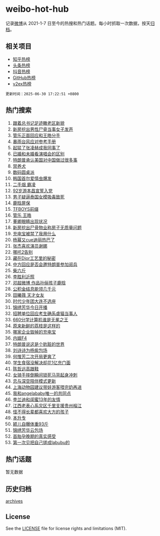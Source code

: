 # weibo-hot-hub

记录[微博](https://www.weibo.com)从 2021-1-7 日至今的热搜和热门话题。每小时抓取一次数据，按天[归档](archives)。

## 相关项目

- [知乎热榜](https://github.com/lonnyzhang423/zhihu-hot-hub)
- [头条热榜](https://github.com/lonnyzhang423/toutiao-hot-hub)
- [抖音热榜](https://github.com/lonnyzhang423/douyin-hot-hub)
- [GitHub热榜](https://github.com/lonnyzhang423/github-hot-hub)
- [v2ex热榜](https://github.com/lonnyzhang423/v2ex-hot-hub)


`更新时间：2025-06-30 17:22:51 +0800`

## 热门搜索

1. [跟着总书记足迹瞰老区新貌](https://m.weibo.cn/search?containerid=100103type%3D1%26t%3D10%26q%3D%23%E8%B7%9F%E7%9D%80%E6%80%BB%E4%B9%A6%E8%AE%B0%E8%B6%B3%E8%BF%B9%E7%9E%B0%E8%80%81%E5%8C%BA%E6%96%B0%E8%B2%8C%23&stream_entry_id=51&isnewpage=1&extparam=seat%3D1%26dgr%3D0%26q%3D%2523%25E8%25B7%259F%25E7%259D%2580%25E6%2580%25BB%25E4%25B9%25A6%25E8%25AE%25B0%25E8%25B6%25B3%25E8%25BF%25B9%25E7%259E%25B0%25E8%2580%2581%25E5%258C%25BA%25E6%2596%25B0%25E8%25B2%258C%2523%26pos%3D0%26filter_type%3Drealtimehot%26stream_entry_id%3D51%26c_type%3D51%26cate%3D10103%26display_time%3D1751275369%26pre_seqid%3D175127536994893585556153)
1. [新房挖出男性尸骨当事女子发声](https://m.weibo.cn/search?containerid=100103type%3D1%26t%3D10%26q%3D%23%E6%96%B0%E6%88%BF%E6%8C%96%E5%87%BA%E7%94%B7%E6%80%A7%E5%B0%B8%E9%AA%A8%E5%BD%93%E4%BA%8B%E5%A5%B3%E5%AD%90%E5%8F%91%E5%A3%B0%23&stream_entry_id=31&isnewpage=1&extparam=seat%3D1%26dgr%3D0%26pos%3D0%26filter_type%3Drealtimehot%26c_type%3D31%26flag%3D2%26q%3D%2523%25E6%2596%25B0%25E6%2588%25BF%25E6%258C%2596%25E5%2587%25BA%25E7%2594%25B7%25E6%2580%25A7%25E5%25B0%25B8%25E9%25AA%25A8%25E5%25BD%2593%25E4%25BA%258B%25E5%25A5%25B3%25E5%25AD%2590%25E5%258F%2591%25E5%25A3%25B0%2523%26lcate%3D5001%26realpos%3D1%26stream_entry_id%3D31%26band_rank%3D1%26cate%3D5001%26display_time%3D1751275369%26pre_seqid%3D175127536994893585556153)
1. [管乐正面回应和王皓分手](https://m.weibo.cn/search?containerid=100103type%3D1%26t%3D10%26q%3D%23%E7%AE%A1%E4%B9%90%E6%AD%A3%E9%9D%A2%E5%9B%9E%E5%BA%94%E5%92%8C%E7%8E%8B%E7%9A%93%E5%88%86%E6%89%8B%23&stream_entry_id=31&isnewpage=1&extparam=seat%3D1%26dgr%3D0%26pos%3D1%26filter_type%3Drealtimehot%26c_type%3D31%26flag%3D2%26q%3D%2523%25E7%25AE%25A1%25E4%25B9%2590%25E6%25AD%25A3%25E9%259D%25A2%25E5%259B%259E%25E5%25BA%2594%25E5%2592%258C%25E7%258E%258B%25E7%259A%2593%25E5%2588%2586%25E6%2589%258B%2523%26lcate%3D5001%26realpos%3D2%26stream_entry_id%3D31%26band_rank%3D2%26cate%3D5001%26display_time%3D1751275369%26pre_seqid%3D175127536994893585556153)
1. [暴雨台风应对参考手册](https://m.weibo.cn/search?containerid=100103type%3D1%26t%3D10%26q%3D%23%E6%9A%B4%E9%9B%A8%E5%8F%B0%E9%A3%8E%E5%BA%94%E5%AF%B9%E5%8F%82%E8%80%83%E6%89%8B%E5%86%8C%23&stream_entry_id=31&isnewpage=1&extparam=seat%3D1%26dgr%3D0%26pos%3D2%26filter_type%3Drealtimehot%26c_type%3D31%26flag%3D0%26q%3D%2523%25E6%259A%25B4%25E9%259B%25A8%25E5%258F%25B0%25E9%25A3%258E%25E5%25BA%2594%25E5%25AF%25B9%25E5%258F%2582%25E8%2580%2583%25E6%2589%258B%25E5%2586%258C%2523%26lcate%3D5001%26realpos%3D3%26stream_entry_id%3D31%26band_rank%3D3%26cate%3D5001%26display_time%3D1751275369%26pre_seqid%3D175127536994893585556153)
1. [起猛了张凌赫成我同事了](https://m.weibo.cn/search?containerid=100103type%3D1%26t%3D10%26q%3D%23%E8%B5%B7%E7%8C%9B%E4%BA%86%E5%BC%A0%E5%87%8C%E8%B5%AB%E6%88%90%E6%88%91%E5%90%8C%E4%BA%8B%E4%BA%86%23&stream_entry_id=31&isnewpage=1&extparam=seat%3D1%26is_ad_pos%3D1%26pos%3D3%26filter_type%3Drealtimehot%26c_type%3D31%26topic_ad%3D1%26q%3D%2523%25E8%25B5%25B7%25E7%258C%259B%25E4%25BA%2586%25E5%25BC%25A0%25E5%2587%258C%25E8%25B5%25AB%25E6%2588%2590%25E6%2588%2591%25E5%2590%258C%25E4%25BA%258B%25E4%25BA%2586%2523%26lcate%3D5001%26cate%3D5001%26adid%3D292418%26stream_entry_id%3D31%26band_rank%3D4%26dgr%3D0%26display_time%3D1751275369%26pre_seqid%3D175127536994893585556153)
1. [已婚和未婚看演唱会的区别](https://m.weibo.cn/search?containerid=100103type%3D1%26t%3D10%26q%3D%E5%B7%B2%E5%A9%9A%E5%92%8C%E6%9C%AA%E5%A9%9A%E7%9C%8B%E6%BC%94%E5%94%B1%E4%BC%9A%E7%9A%84%E5%8C%BA%E5%88%AB&stream_entry_id=31&isnewpage=1&extparam=seat%3D1%26dgr%3D0%26pos%3D4%26filter_type%3Drealtimehot%26c_type%3D31%26flag%3D1%26q%3D%25E5%25B7%25B2%25E5%25A9%259A%25E5%2592%258C%25E6%259C%25AA%25E5%25A9%259A%25E7%259C%258B%25E6%25BC%2594%25E5%2594%25B1%25E4%25BC%259A%25E7%259A%2584%25E5%258C%25BA%25E5%2588%25AB%26lcate%3D5001%26realpos%3D4%26stream_entry_id%3D31%26band_rank%3D4%26cate%3D5001%26display_time%3D1751275369%26pre_seqid%3D175127536994893585556153)
1. [特朗普承认美国对中国做过很多事](https://m.weibo.cn/search?containerid=100103type%3D1%26t%3D10%26q%3D%23%E7%89%B9%E6%9C%97%E6%99%AE%E6%89%BF%E8%AE%A4%E7%BE%8E%E5%9B%BD%E5%AF%B9%E4%B8%AD%E5%9B%BD%E5%81%9A%E8%BF%87%E5%BE%88%E5%A4%9A%E4%BA%8B%23&stream_entry_id=31&isnewpage=1&extparam=seat%3D1%26dgr%3D0%26pos%3D5%26filter_type%3Drealtimehot%26c_type%3D31%26flag%3D1%26q%3D%2523%25E7%2589%25B9%25E6%259C%2597%25E6%2599%25AE%25E6%2589%25BF%25E8%25AE%25A4%25E7%25BE%258E%25E5%259B%25BD%25E5%25AF%25B9%25E4%25B8%25AD%25E5%259B%25BD%25E5%2581%259A%25E8%25BF%2587%25E5%25BE%2588%25E5%25A4%259A%25E4%25BA%258B%2523%26lcate%3D5001%26realpos%3D5%26stream_entry_id%3D31%26band_rank%3D5%26cate%3D5001%26display_time%3D1751275369%26pre_seqid%3D175127536994893585556153)
1. [禁养犬](https://m.weibo.cn/search?containerid=100103type%3D1%26t%3D10%26q%3D%E7%A6%81%E5%85%BB%E7%8A%AC&stream_entry_id=31&isnewpage=1&extparam=seat%3D1%26dgr%3D0%26pos%3D6%26filter_type%3Drealtimehot%26c_type%3D31%26flag%3D0%26q%3D%25E7%25A6%2581%25E5%2585%25BB%25E7%258A%25AC%26lcate%3D5001%26realpos%3D6%26stream_entry_id%3D31%26band_rank%3D6%26cate%3D5001%26display_time%3D1751275369%26pre_seqid%3D175127536994893585556153)
1. [数码圆桌派](https://m.weibo.cn/search?containerid=100103type%3D1%26t%3D10%26q%3D%23%E6%95%B0%E7%A0%81%E5%9C%86%E6%A1%8C%E6%B4%BE%23&stream_entry_id=31&isnewpage=1&extparam=seat%3D1%26is_ad_pos%3D1%26pos%3D7%26filter_type%3Drealtimehot%26c_type%3D31%26q%3D%2523%25E6%2595%25B0%25E7%25A0%2581%25E5%259C%2586%25E6%25A1%258C%25E6%25B4%25BE%2523%26lcate%3D5001%26cate%3D5001%26band_rank%3D7%26stream_entry_id%3D31%26adid%3D292428%26dgr%3D0%26display_time%3D1751275369%26pre_seqid%3D175127536994893585556153)
1. [韩国首尔爱情虫爆发](https://m.weibo.cn/search?containerid=100103type%3D1%26t%3D10%26q%3D%23%E9%9F%A9%E5%9B%BD%E9%A6%96%E5%B0%94%E7%88%B1%E6%83%85%E8%99%AB%E7%88%86%E5%8F%91%23&stream_entry_id=31&isnewpage=1&extparam=seat%3D1%26dgr%3D0%26pos%3D8%26filter_type%3Drealtimehot%26c_type%3D31%26flag%3D2%26q%3D%2523%25E9%259F%25A9%25E5%259B%25BD%25E9%25A6%2596%25E5%25B0%2594%25E7%2588%25B1%25E6%2583%2585%25E8%2599%25AB%25E7%2588%2586%25E5%258F%2591%2523%26lcate%3D5001%26realpos%3D7%26stream_entry_id%3D31%26band_rank%3D7%26cate%3D5001%26display_time%3D1751275369%26pre_seqid%3D175127536994893585556153)
1. [二手烟 霸凌](https://m.weibo.cn/search?containerid=100103type%3D1%26t%3D10%26q%3D%E4%BA%8C%E6%89%8B%E7%83%9F+%E9%9C%B8%E5%87%8C&stream_entry_id=31&isnewpage=1&extparam=seat%3D1%26dgr%3D0%26pos%3D9%26filter_type%3Drealtimehot%26c_type%3D31%26flag%3D0%26q%3D%25E4%25BA%258C%25E6%2589%258B%25E7%2583%259F%2520%25E9%259C%25B8%25E5%2587%258C%26lcate%3D5001%26realpos%3D8%26stream_entry_id%3D31%26band_rank%3D8%26cate%3D5001%26display_time%3D1751275369%26pre_seqid%3D175127536994893585556153)
1. [92岁游本昌宣誓入党](https://m.weibo.cn/search?containerid=100103type%3D1%26t%3D10%26q%3D%2392%E5%B2%81%E6%B8%B8%E6%9C%AC%E6%98%8C%E5%AE%A3%E8%AA%93%E5%85%A5%E5%85%9A%23&stream_entry_id=31&isnewpage=1&extparam=seat%3D1%26dgr%3D0%26pos%3D10%26filter_type%3Drealtimehot%26c_type%3D31%26flag%3D0%26q%3D%252392%25E5%25B2%2581%25E6%25B8%25B8%25E6%259C%25AC%25E6%2598%258C%25E5%25AE%25A3%25E8%25AA%2593%25E5%2585%25A5%25E5%2585%259A%2523%26lcate%3D5001%26realpos%3D9%26stream_entry_id%3D31%26band_rank%3D9%26cate%3D5001%26display_time%3D1751275369%26pre_seqid%3D175127536994893585556153)
1. [男子疑逼泰国女模吸毒致死](https://m.weibo.cn/search?containerid=100103type%3D1%26t%3D10%26q%3D%23%E7%94%B7%E5%AD%90%E7%96%91%E9%80%BC%E6%B3%B0%E5%9B%BD%E5%A5%B3%E6%A8%A1%E5%90%B8%E6%AF%92%E8%87%B4%E6%AD%BB%23&stream_entry_id=31&isnewpage=1&extparam=seat%3D1%26dgr%3D0%26pos%3D11%26filter_type%3Drealtimehot%26c_type%3D31%26flag%3D1%26q%3D%2523%25E7%2594%25B7%25E5%25AD%2590%25E7%2596%2591%25E9%2580%25BC%25E6%25B3%25B0%25E5%259B%25BD%25E5%25A5%25B3%25E6%25A8%25A1%25E5%2590%25B8%25E6%25AF%2592%25E8%2587%25B4%25E6%25AD%25BB%2523%26lcate%3D5001%26realpos%3D10%26stream_entry_id%3D31%26band_rank%3D10%26cate%3D5001%26display_time%3D1751275369%26pre_seqid%3D175127536994893585556153)
1. [鹿晗屏保](https://m.weibo.cn/search?containerid=100103type%3D1%26t%3D10%26q%3D%E9%B9%BF%E6%99%97%E5%B1%8F%E4%BF%9D&stream_entry_id=31&isnewpage=1&extparam=seat%3D1%26dgr%3D0%26pos%3D12%26filter_type%3Drealtimehot%26c_type%3D31%26flag%3D1%26q%3D%25E9%25B9%25BF%25E6%2599%2597%25E5%25B1%258F%25E4%25BF%259D%26lcate%3D5001%26realpos%3D11%26stream_entry_id%3D31%26band_rank%3D11%26cate%3D5001%26display_time%3D1751275369%26pre_seqid%3D175127536994893585556153)
1. [TFBOYS前缀](https://m.weibo.cn/search?containerid=100103type%3D1%26t%3D10%26q%3DTFBOYS%E5%89%8D%E7%BC%80&stream_entry_id=31&isnewpage=1&extparam=seat%3D1%26dgr%3D0%26pos%3D13%26filter_type%3Drealtimehot%26c_type%3D31%26flag%3D1%26q%3DTFBOYS%25E5%2589%258D%25E7%25BC%2580%26lcate%3D5001%26realpos%3D12%26stream_entry_id%3D31%26band_rank%3D12%26cate%3D5001%26display_time%3D1751275369%26pre_seqid%3D175127536994893585556153)
1. [管乐 王皓](https://m.weibo.cn/search?containerid=100103type%3D1%26t%3D10%26q%3D%E7%AE%A1%E4%B9%90+%E7%8E%8B%E7%9A%93&stream_entry_id=31&isnewpage=1&extparam=seat%3D1%26dgr%3D0%26pos%3D14%26filter_type%3Drealtimehot%26c_type%3D31%26flag%3D2%26q%3D%25E7%25AE%25A1%25E4%25B9%2590%2520%25E7%258E%258B%25E7%259A%2593%26lcate%3D5001%26realpos%3D13%26stream_entry_id%3D31%26band_rank%3D13%26cate%3D5001%26display_time%3D1751275369%26pre_seqid%3D175127536994893585556153)
1. [董卿眼睛出现状况](https://m.weibo.cn/search?containerid=100103type%3D1%26t%3D10%26q%3D%23%E8%91%A3%E5%8D%BF%E7%9C%BC%E7%9D%9B%E5%87%BA%E7%8E%B0%E7%8A%B6%E5%86%B5%23&stream_entry_id=31&isnewpage=1&extparam=seat%3D1%26dgr%3D0%26pos%3D15%26filter_type%3Drealtimehot%26c_type%3D31%26flag%3D2%26q%3D%2523%25E8%2591%25A3%25E5%258D%25BF%25E7%259C%25BC%25E7%259D%259B%25E5%2587%25BA%25E7%258E%25B0%25E7%258A%25B6%25E5%2586%25B5%2523%26lcate%3D5001%26realpos%3D14%26stream_entry_id%3D31%26band_rank%3D14%26cate%3D5001%26display_time%3D1751275369%26pre_seqid%3D175127536994893585556153)
1. [新房挖出尸骨物业称房子无质量问题](https://m.weibo.cn/search?containerid=100103type%3D1%26t%3D10%26q%3D%23%E6%96%B0%E6%88%BF%E6%8C%96%E5%87%BA%E5%B0%B8%E9%AA%A8%E7%89%A9%E4%B8%9A%E7%A7%B0%E6%88%BF%E5%AD%90%E6%97%A0%E8%B4%A8%E9%87%8F%E9%97%AE%E9%A2%98%23&stream_entry_id=31&isnewpage=1&extparam=seat%3D1%26dgr%3D0%26pos%3D16%26filter_type%3Drealtimehot%26c_type%3D31%26flag%3D1%26q%3D%2523%25E6%2596%25B0%25E6%2588%25BF%25E6%258C%2596%25E5%2587%25BA%25E5%25B0%25B8%25E9%25AA%25A8%25E7%2589%25A9%25E4%25B8%259A%25E7%25A7%25B0%25E6%2588%25BF%25E5%25AD%2590%25E6%2597%25A0%25E8%25B4%25A8%25E9%2587%258F%25E9%2597%25AE%25E9%25A2%2598%2523%26lcate%3D5001%26realpos%3D15%26stream_entry_id%3D31%26band_rank%3D15%26cate%3D5001%26display_time%3D1751275369%26pre_seqid%3D175127536994893585556153)
1. [充电宝被禁了我用什么](https://m.weibo.cn/search?containerid=100103type%3D1%26t%3D10%26q%3D%23%E5%85%85%E7%94%B5%E5%AE%9D%E8%A2%AB%E7%A6%81%E4%BA%86%E6%88%91%E7%94%A8%E4%BB%80%E4%B9%88%23&stream_entry_id=31&isnewpage=1&extparam=seat%3D1%26dgr%3D0%26pos%3D17%26filter_type%3Drealtimehot%26c_type%3D31%26flag%3D0%26q%3D%2523%25E5%2585%2585%25E7%2594%25B5%25E5%25AE%259D%25E8%25A2%25AB%25E7%25A6%2581%25E4%25BA%2586%25E6%2588%2591%25E7%2594%25A8%25E4%25BB%2580%25E4%25B9%2588%2523%26lcate%3D5001%26realpos%3D16%26stream_entry_id%3D31%26band_rank%3D16%26cate%3D5001%26display_time%3D1751275369%26pre_seqid%3D175127536994893585556153)
1. [杨幂又cue迪丽热巴了](https://m.weibo.cn/search?containerid=100103type%3D1%26t%3D10%26q%3D%23%E6%9D%A8%E5%B9%82%E5%8F%88cue%E8%BF%AA%E4%B8%BD%E7%83%AD%E5%B7%B4%E4%BA%86%23&stream_entry_id=31&isnewpage=1&extparam=seat%3D1%26dgr%3D0%26pos%3D18%26filter_type%3Drealtimehot%26c_type%3D31%26flag%3D0%26q%3D%2523%25E6%259D%25A8%25E5%25B9%2582%25E5%258F%2588cue%25E8%25BF%25AA%25E4%25B8%25BD%25E7%2583%25AD%25E5%25B7%25B4%25E4%25BA%2586%2523%26lcate%3D5001%26realpos%3D17%26stream_entry_id%3D31%26band_rank%3D17%26cate%3D5001%26display_time%3D1751275369%26pre_seqid%3D175127536994893585556153)
1. [张杰喜欢演员谢娜](https://m.weibo.cn/search?containerid=100103type%3D1%26t%3D10%26q%3D%23%E5%BC%A0%E6%9D%B0%E5%96%9C%E6%AC%A2%E6%BC%94%E5%91%98%E8%B0%A2%E5%A8%9C%23&stream_entry_id=31&isnewpage=1&extparam=seat%3D1%26dgr%3D0%26pos%3D19%26filter_type%3Drealtimehot%26c_type%3D31%26flag%3D1%26q%3D%2523%25E5%25BC%25A0%25E6%259D%25B0%25E5%2596%259C%25E6%25AC%25A2%25E6%25BC%2594%25E5%2591%2598%25E8%25B0%25A2%25E5%25A8%259C%2523%26lcate%3D5001%26realpos%3D18%26stream_entry_id%3D31%26band_rank%3D18%26cate%3D5001%26display_time%3D1751275369%26pre_seqid%3D175127536994893585556153)
1. [哪吒2告别](https://m.weibo.cn/search?containerid=100103type%3D1%26t%3D10%26q%3D%23%E5%93%AA%E5%90%922%E5%91%8A%E5%88%AB%23&stream_entry_id=31&isnewpage=1&extparam=seat%3D1%26dgr%3D0%26pos%3D20%26filter_type%3Drealtimehot%26c_type%3D31%26flag%3D1%26q%3D%2523%25E5%2593%25AA%25E5%2590%25922%25E5%2591%258A%25E5%2588%25AB%2523%26lcate%3D5001%26realpos%3D19%26stream_entry_id%3D31%26band_rank%3D19%26cate%3D5001%26display_time%3D1751275369%26pre_seqid%3D175127536994893585556153)
1. [藏在Dior工艺里的秘密](https://m.weibo.cn/search?containerid=100103type%3D1%26t%3D10%26q%3D%23%E8%97%8F%E5%9C%A8Dior%E5%B7%A5%E8%89%BA%E9%87%8C%E7%9A%84%E7%A7%98%E5%AF%86%23&stream_entry_id=31&isnewpage=1&extparam=seat%3D1%26dgr%3D0%26pos%3D21%26filter_type%3Drealtimehot%26c_type%3D31%26flag%3D1%26q%3D%2523%25E8%2597%258F%25E5%259C%25A8Dior%25E5%25B7%25A5%25E8%2589%25BA%25E9%2587%258C%25E7%259A%2584%25E7%25A7%2598%25E5%25AF%2586%2523%26lcate%3D5001%26realpos%3D20%26stream_entry_id%3D31%26band_rank%3D20%26cate%3D5001%26display_time%3D1751275369%26pre_seqid%3D175127536994893585556153)
1. [中方回应是否会邀特朗普参加阅兵](https://m.weibo.cn/search?containerid=100103type%3D1%26t%3D10%26q%3D%23%E4%B8%AD%E6%96%B9%E5%9B%9E%E5%BA%94%E6%98%AF%E5%90%A6%E4%BC%9A%E9%82%80%E7%89%B9%E6%9C%97%E6%99%AE%E5%8F%82%E5%8A%A0%E9%98%85%E5%85%B5%23&stream_entry_id=31&isnewpage=1&extparam=seat%3D1%26dgr%3D0%26pos%3D22%26filter_type%3Drealtimehot%26c_type%3D31%26flag%3D1%26q%3D%2523%25E4%25B8%25AD%25E6%2596%25B9%25E5%259B%259E%25E5%25BA%2594%25E6%2598%25AF%25E5%2590%25A6%25E4%25BC%259A%25E9%2582%2580%25E7%2589%25B9%25E6%259C%2597%25E6%2599%25AE%25E5%258F%2582%25E5%258A%25A0%25E9%2598%2585%25E5%2585%25B5%2523%26lcate%3D5001%26realpos%3D21%26stream_entry_id%3D31%26band_rank%3D21%26cate%3D5001%26display_time%3D1751275369%26pre_seqid%3D175127536994893585556153)
1. [柴六斤](https://m.weibo.cn/search?containerid=100103type%3D1%26t%3D10%26q%3D%E6%9F%B4%E5%85%AD%E6%96%A4&stream_entry_id=31&isnewpage=1&extparam=seat%3D1%26dgr%3D0%26pos%3D23%26filter_type%3Drealtimehot%26c_type%3D31%26flag%3D0%26q%3D%25E6%259F%25B4%25E5%2585%25AD%25E6%2596%25A4%26lcate%3D5001%26realpos%3D22%26stream_entry_id%3D31%26band_rank%3D22%26cate%3D5001%26display_time%3D1751275369%26pre_seqid%3D175127536994893585556153)
1. [李胜利近照](https://m.weibo.cn/search?containerid=100103type%3D1%26t%3D10%26q%3D%E6%9D%8E%E8%83%9C%E5%88%A9%E8%BF%91%E7%85%A7&stream_entry_id=31&isnewpage=1&extparam=seat%3D1%26dgr%3D0%26pos%3D24%26filter_type%3Drealtimehot%26c_type%3D31%26flag%3D1%26q%3D%25E6%259D%258E%25E8%2583%259C%25E5%2588%25A9%25E8%25BF%2591%25E7%2585%25A7%26lcate%3D5001%26realpos%3D23%26stream_entry_id%3D31%26band_rank%3D23%26cate%3D5001%26display_time%3D1751275369%26pre_seqid%3D175127536994893585556153)
1. [邓超微博 作品孙俪孩子鹿晗](https://m.weibo.cn/search?containerid=100103type%3D1%26t%3D10%26q%3D%E9%82%93%E8%B6%85%E5%BE%AE%E5%8D%9A+%E4%BD%9C%E5%93%81%E5%AD%99%E4%BF%AA%E5%AD%A9%E5%AD%90%E9%B9%BF%E6%99%97&stream_entry_id=31&isnewpage=1&extparam=seat%3D1%26dgr%3D0%26pos%3D25%26filter_type%3Drealtimehot%26c_type%3D31%26flag%3D0%26q%3D%25E9%2582%2593%25E8%25B6%2585%25E5%25BE%25AE%25E5%258D%259A%2520%25E4%25BD%259C%25E5%2593%2581%25E5%25AD%2599%25E4%25BF%25AA%25E5%25AD%25A9%25E5%25AD%2590%25E9%25B9%25BF%25E6%2599%2597%26lcate%3D5001%26realpos%3D24%26stream_entry_id%3D31%26band_rank%3D24%26cate%3D5001%26display_time%3D1751275369%26pre_seqid%3D175127536994893585556153)
1. [公积金结息能领几千元](https://m.weibo.cn/search?containerid=100103type%3D1%26t%3D10%26q%3D%23%E5%85%AC%E7%A7%AF%E9%87%91%E7%BB%93%E6%81%AF%E8%83%BD%E9%A2%86%E5%87%A0%E5%8D%83%E5%85%83%23&stream_entry_id=31&isnewpage=1&extparam=seat%3D1%26dgr%3D0%26pos%3D26%26filter_type%3Drealtimehot%26c_type%3D31%26flag%3D1%26q%3D%2523%25E5%2585%25AC%25E7%25A7%25AF%25E9%2587%2591%25E7%25BB%2593%25E6%2581%25AF%25E8%2583%25BD%25E9%25A2%2586%25E5%2587%25A0%25E5%258D%2583%25E5%2585%2583%2523%26lcate%3D5001%26realpos%3D25%26stream_entry_id%3D31%26band_rank%3D25%26cate%3D5001%26display_time%3D1751275369%26pre_seqid%3D175127536994893585556153)
1. [田曦薇 天才女友](https://m.weibo.cn/search?containerid=100103type%3D1%26t%3D10%26q%3D%E7%94%B0%E6%9B%A6%E8%96%87+%E5%A4%A9%E6%89%8D%E5%A5%B3%E5%8F%8B&stream_entry_id=31&isnewpage=1&extparam=seat%3D1%26dgr%3D0%26pos%3D27%26filter_type%3Drealtimehot%26c_type%3D31%26flag%3D1%26q%3D%25E7%2594%25B0%25E6%259B%25A6%25E8%2596%2587%2520%25E5%25A4%25A9%25E6%2589%258D%25E5%25A5%25B3%25E5%258F%258B%26lcate%3D5001%26realpos%3D26%26stream_entry_id%3D31%26band_rank%3D26%26cate%3D5001%26display_time%3D1751275369%26pre_seqid%3D175127536994893585556153)
1. [时代少年团大连不选座](https://m.weibo.cn/search?containerid=100103type%3D1%26t%3D10%26q%3D%E6%97%B6%E4%BB%A3%E5%B0%91%E5%B9%B4%E5%9B%A2%E5%A4%A7%E8%BF%9E%E4%B8%8D%E9%80%89%E5%BA%A7&stream_entry_id=31&isnewpage=1&extparam=seat%3D1%26dgr%3D0%26pos%3D28%26filter_type%3Drealtimehot%26c_type%3D31%26flag%3D1%26q%3D%25E6%2597%25B6%25E4%25BB%25A3%25E5%25B0%2591%25E5%25B9%25B4%25E5%259B%25A2%25E5%25A4%25A7%25E8%25BF%259E%25E4%25B8%258D%25E9%2580%2589%25E5%25BA%25A7%26lcate%3D5001%26realpos%3D27%26stream_entry_id%3D31%26band_rank%3D27%26cate%3D5001%26display_time%3D1751275369%26pre_seqid%3D175127536994893585556153)
1. [锦绣芳华今日开播](https://m.weibo.cn/search?containerid=100103type%3D1%26t%3D10%26q%3D%E9%94%A6%E7%BB%A3%E8%8A%B3%E5%8D%8E%E4%BB%8A%E6%97%A5%E5%BC%80%E6%92%AD&stream_entry_id=31&isnewpage=1&extparam=seat%3D1%26dgr%3D0%26pos%3D29%26filter_type%3Drealtimehot%26c_type%3D31%26flag%3D1%26q%3D%25E9%2594%25A6%25E7%25BB%25A3%25E8%258A%25B3%25E5%258D%258E%25E4%25BB%258A%25E6%2597%25A5%25E5%25BC%2580%25E6%2592%25AD%26lcate%3D5001%26realpos%3D28%26stream_entry_id%3D31%26band_rank%3D28%26cate%3D5001%26display_time%3D1751275369%26pre_seqid%3D175127536994893585556153)
1. [招聘单位回应考生确系虐猫当事人](https://m.weibo.cn/search?containerid=100103type%3D1%26t%3D10%26q%3D%23%E6%8B%9B%E8%81%98%E5%8D%95%E4%BD%8D%E5%9B%9E%E5%BA%94%E8%80%83%E7%94%9F%E7%A1%AE%E7%B3%BB%E8%99%90%E7%8C%AB%E5%BD%93%E4%BA%8B%E4%BA%BA%23&stream_entry_id=31&isnewpage=1&extparam=seat%3D1%26dgr%3D0%26pos%3D30%26filter_type%3Drealtimehot%26c_type%3D31%26flag%3D0%26q%3D%2523%25E6%258B%259B%25E8%2581%2598%25E5%258D%2595%25E4%25BD%258D%25E5%259B%259E%25E5%25BA%2594%25E8%2580%2583%25E7%2594%259F%25E7%25A1%25AE%25E7%25B3%25BB%25E8%2599%2590%25E7%258C%25AB%25E5%25BD%2593%25E4%25BA%258B%25E4%25BA%25BA%2523%26lcate%3D5001%26realpos%3D29%26stream_entry_id%3D31%26band_rank%3D29%26cate%3D5001%26display_time%3D1751275369%26pre_seqid%3D175127536994893585556153)
1. [660分学计算机谁是无冕之王](https://m.weibo.cn/search?containerid=100103type%3D1%26t%3D10%26q%3D660%E5%88%86%E5%AD%A6%E8%AE%A1%E7%AE%97%E6%9C%BA%E8%B0%81%E6%98%AF%E6%97%A0%E5%86%95%E4%B9%8B%E7%8E%8B&stream_entry_id=31&isnewpage=1&extparam=seat%3D1%26dgr%3D0%26is_ai_ask%3D1%26pos%3D31%26filter_type%3Drealtimehot%26c_type%3D31%26flag%3D1%26q%3D660%25E5%2588%2586%25E5%25AD%25A6%25E8%25AE%25A1%25E7%25AE%2597%25E6%259C%25BA%25E8%25B0%2581%25E6%2598%25AF%25E6%2597%25A0%25E5%2586%2595%25E4%25B9%258B%25E7%258E%258B%26lcate%3D5001%26realpos%3D30%26stream_entry_id%3D31%26band_rank%3D30%26cate%3D5001%26display_time%3D1751275369%26pre_seqid%3D175127536994893585556153)
1. [原来新鲜的荔枝是这样的](https://m.weibo.cn/search?containerid=100103type%3D1%26t%3D10%26q%3D%E5%8E%9F%E6%9D%A5%E6%96%B0%E9%B2%9C%E7%9A%84%E8%8D%94%E6%9E%9D%E6%98%AF%E8%BF%99%E6%A0%B7%E7%9A%84&stream_entry_id=31&isnewpage=1&extparam=seat%3D1%26dgr%3D0%26pos%3D32%26filter_type%3Drealtimehot%26c_type%3D31%26flag%3D0%26q%3D%25E5%258E%259F%25E6%259D%25A5%25E6%2596%25B0%25E9%25B2%259C%25E7%259A%2584%25E8%258D%2594%25E6%259E%259D%25E6%2598%25AF%25E8%25BF%2599%25E6%25A0%25B7%25E7%259A%2584%26lcate%3D5001%26realpos%3D31%26stream_entry_id%3D31%26band_rank%3D31%26cate%3D5001%26display_time%3D1751275369%26pre_seqid%3D175127536994893585556153)
1. [哪家企业毁掉的充电宝](https://m.weibo.cn/search?containerid=100103type%3D1%26t%3D10%26q%3D%23%E5%93%AA%E5%AE%B6%E4%BC%81%E4%B8%9A%E6%AF%81%E6%8E%89%E7%9A%84%E5%85%85%E7%94%B5%E5%AE%9D%23&stream_entry_id=31&isnewpage=1&extparam=seat%3D1%26dgr%3D0%26pos%3D33%26filter_type%3Drealtimehot%26c_type%3D31%26flag%3D1%26q%3D%2523%25E5%2593%25AA%25E5%25AE%25B6%25E4%25BC%2581%25E4%25B8%259A%25E6%25AF%2581%25E6%258E%2589%25E7%259A%2584%25E5%2585%2585%25E7%2594%25B5%25E5%25AE%259D%2523%26lcate%3D5001%26realpos%3D32%26stream_entry_id%3D31%26band_rank%3D32%26cate%3D5001%26display_time%3D1751275369%26pre_seqid%3D175127536994893585556153)
1. [内娱F4](https://m.weibo.cn/search?containerid=100103type%3D1%26t%3D10%26q%3D%E5%86%85%E5%A8%B1F4&stream_entry_id=31&isnewpage=1&extparam=seat%3D1%26dgr%3D0%26pos%3D34%26filter_type%3Drealtimehot%26c_type%3D31%26flag%3D1%26q%3D%25E5%2586%2585%25E5%25A8%25B1F4%26lcate%3D5001%26realpos%3D33%26stream_entry_id%3D31%26band_rank%3D33%26cate%3D5001%26display_time%3D1751275369%26pre_seqid%3D175127536994893585556153)
1. [特朗普说这是个肮脏的世界](https://m.weibo.cn/search?containerid=100103type%3D1%26t%3D10%26q%3D%23%E7%89%B9%E6%9C%97%E6%99%AE%E8%AF%B4%E8%BF%99%E6%98%AF%E4%B8%AA%E8%82%AE%E8%84%8F%E7%9A%84%E4%B8%96%E7%95%8C%23&stream_entry_id=31&isnewpage=1&extparam=seat%3D1%26dgr%3D0%26pos%3D35%26filter_type%3Drealtimehot%26c_type%3D31%26flag%3D1%26q%3D%2523%25E7%2589%25B9%25E6%259C%2597%25E6%2599%25AE%25E8%25AF%25B4%25E8%25BF%2599%25E6%2598%25AF%25E4%25B8%25AA%25E8%2582%25AE%25E8%2584%258F%25E7%259A%2584%25E4%25B8%2596%25E7%2595%258C%2523%26lcate%3D5001%26realpos%3D34%26stream_entry_id%3D31%26band_rank%3D34%26cate%3D5001%26display_time%3D1751275369%26pre_seqid%3D175127536994893585556153)
1. [刘诗诗为杨紫包场](https://m.weibo.cn/search?containerid=100103type%3D1%26t%3D10%26q%3D%23%E5%88%98%E8%AF%97%E8%AF%97%E4%B8%BA%E6%9D%A8%E7%B4%AB%E5%8C%85%E5%9C%BA%23&stream_entry_id=31&isnewpage=1&extparam=seat%3D1%26dgr%3D0%26pos%3D36%26filter_type%3Drealtimehot%26c_type%3D31%26flag%3D0%26q%3D%2523%25E5%2588%2598%25E8%25AF%2597%25E8%25AF%2597%25E4%25B8%25BA%25E6%259D%25A8%25E7%25B4%25AB%25E5%258C%2585%25E5%259C%25BA%2523%26lcate%3D5001%26realpos%3D35%26stream_entry_id%3D31%26band_rank%3D35%26cate%3D5001%26display_time%3D1751275369%26pre_seqid%3D175127536994893585556153)
1. [何惟芳二次开局更爽了](https://m.weibo.cn/search?containerid=100103type%3D1%26t%3D10%26q%3D%E4%BD%95%E6%83%9F%E8%8A%B3%E4%BA%8C%E6%AC%A1%E5%BC%80%E5%B1%80%E6%9B%B4%E7%88%BD%E4%BA%86&stream_entry_id=31&isnewpage=1&extparam=seat%3D1%26dgr%3D0%26pos%3D37%26filter_type%3Drealtimehot%26c_type%3D31%26flag%3D1%26q%3D%25E4%25BD%2595%25E6%2583%259F%25E8%258A%25B3%25E4%25BA%258C%25E6%25AC%25A1%25E5%25BC%2580%25E5%25B1%2580%25E6%259B%25B4%25E7%2588%25BD%25E4%25BA%2586%26lcate%3D5001%26realpos%3D36%26stream_entry_id%3D31%26band_rank%3D36%26cate%3D5001%26display_time%3D1751275369%26pre_seqid%3D175127536994893585556153)
1. [学生食宿没解决却花1亿充门面](https://m.weibo.cn/search?containerid=100103type%3D1%26t%3D10%26q%3D%23%E5%AD%A6%E7%94%9F%E9%A3%9F%E5%AE%BF%E6%B2%A1%E8%A7%A3%E5%86%B3%E5%8D%B4%E8%8A%B11%E4%BA%BF%E5%85%85%E9%97%A8%E9%9D%A2%23&stream_entry_id=31&isnewpage=1&extparam=seat%3D1%26dgr%3D0%26pos%3D38%26filter_type%3Drealtimehot%26c_type%3D31%26flag%3D1%26q%3D%2523%25E5%25AD%25A6%25E7%2594%259F%25E9%25A3%259F%25E5%25AE%25BF%25E6%25B2%25A1%25E8%25A7%25A3%25E5%2586%25B3%25E5%258D%25B4%25E8%258A%25B11%25E4%25BA%25BF%25E5%2585%2585%25E9%2597%25A8%25E9%259D%25A2%2523%26lcate%3D5001%26realpos%3D37%26stream_entry_id%3D31%26band_rank%3D37%26cate%3D5001%26display_time%3D1751275369%26pre_seqid%3D175127536994893585556153)
1. [陈哲远高跟鞋](https://m.weibo.cn/search?containerid=100103type%3D1%26t%3D10%26q%3D%E9%99%88%E5%93%B2%E8%BF%9C%E9%AB%98%E8%B7%9F%E9%9E%8B&stream_entry_id=31&isnewpage=1&extparam=seat%3D1%26dgr%3D0%26pos%3D39%26filter_type%3Drealtimehot%26c_type%3D31%26flag%3D1%26q%3D%25E9%2599%2588%25E5%2593%25B2%25E8%25BF%259C%25E9%25AB%2598%25E8%25B7%259F%25E9%259E%258B%26lcate%3D5001%26realpos%3D38%26stream_entry_id%3D31%26band_rank%3D38%26cate%3D5001%26display_time%3D1751275369%26pre_seqid%3D175127536994893585556153)
1. [女骑手摔倒瞬间锁死马背起身冲刺](https://m.weibo.cn/search?containerid=100103type%3D1%26t%3D10%26q%3D%23%E5%A5%B3%E9%AA%91%E6%89%8B%E6%91%94%E5%80%92%E7%9E%AC%E9%97%B4%E9%94%81%E6%AD%BB%E9%A9%AC%E8%83%8C%E8%B5%B7%E8%BA%AB%E5%86%B2%E5%88%BA%23&stream_entry_id=31&isnewpage=1&extparam=seat%3D1%26dgr%3D0%26pos%3D40%26filter_type%3Drealtimehot%26c_type%3D31%26flag%3D1%26q%3D%2523%25E5%25A5%25B3%25E9%25AA%2591%25E6%2589%258B%25E6%2591%2594%25E5%2580%2592%25E7%259E%25AC%25E9%2597%25B4%25E9%2594%2581%25E6%25AD%25BB%25E9%25A9%25AC%25E8%2583%258C%25E8%25B5%25B7%25E8%25BA%25AB%25E5%2586%25B2%25E5%2588%25BA%2523%26lcate%3D5001%26realpos%3D39%26stream_entry_id%3D31%26band_rank%3D39%26cate%3D5001%26display_time%3D1751275369%26pre_seqid%3D175127536994893585556153)
1. [恋与深空陪伴模式更新](https://m.weibo.cn/search?containerid=100103type%3D1%26t%3D10%26q%3D%E6%81%8B%E4%B8%8E%E6%B7%B1%E7%A9%BA%E9%99%AA%E4%BC%B4%E6%A8%A1%E5%BC%8F%E6%9B%B4%E6%96%B0&stream_entry_id=31&isnewpage=1&extparam=seat%3D1%26dgr%3D0%26pos%3D41%26filter_type%3Drealtimehot%26c_type%3D31%26flag%3D1%26q%3D%25E6%2581%258B%25E4%25B8%258E%25E6%25B7%25B1%25E7%25A9%25BA%25E9%2599%25AA%25E4%25BC%25B4%25E6%25A8%25A1%25E5%25BC%258F%25E6%259B%25B4%25E6%2596%25B0%26lcate%3D5001%26realpos%3D40%26stream_entry_id%3D31%26band_rank%3D40%26cate%3D5001%26display_time%3D1751275369%26pre_seqid%3D175127536994893585556153)
1. [上海动物园建议带娃游客喂完奶再进](https://m.weibo.cn/search?containerid=100103type%3D1%26t%3D10%26q%3D%23%E4%B8%8A%E6%B5%B7%E5%8A%A8%E7%89%A9%E5%9B%AD%E5%BB%BA%E8%AE%AE%E5%B8%A6%E5%A8%83%E6%B8%B8%E5%AE%A2%E5%96%82%E5%AE%8C%E5%A5%B6%E5%86%8D%E8%BF%9B%23&stream_entry_id=31&isnewpage=1&extparam=seat%3D1%26dgr%3D0%26pos%3D42%26filter_type%3Drealtimehot%26c_type%3D31%26flag%3D1%26q%3D%2523%25E4%25B8%258A%25E6%25B5%25B7%25E5%258A%25A8%25E7%2589%25A9%25E5%259B%25AD%25E5%25BB%25BA%25E8%25AE%25AE%25E5%25B8%25A6%25E5%25A8%2583%25E6%25B8%25B8%25E5%25AE%25A2%25E5%2596%2582%25E5%25AE%258C%25E5%25A5%25B6%25E5%2586%258D%25E8%25BF%259B%2523%26lcate%3D5001%26realpos%3D41%26stream_entry_id%3D31%26band_rank%3D41%26cate%3D5001%26display_time%3D1751275369%26pre_seqid%3D175127536994893585556153)
1. [我和angelababy唯一的共同点](https://m.weibo.cn/search?containerid=100103type%3D1%26t%3D10%26q%3D%23%E6%88%91%E5%92%8Cangelababy%E5%94%AF%E4%B8%80%E7%9A%84%E5%85%B1%E5%90%8C%E7%82%B9%23&stream_entry_id=31&isnewpage=1&extparam=seat%3D1%26dgr%3D0%26pos%3D43%26filter_type%3Drealtimehot%26c_type%3D31%26flag%3D1%26q%3D%2523%25E6%2588%2591%25E5%2592%258Cangelababy%25E5%2594%25AF%25E4%25B8%2580%25E7%259A%2584%25E5%2585%25B1%25E5%2590%258C%25E7%2582%25B9%2523%26lcate%3D5001%26realpos%3D42%26stream_entry_id%3D31%26band_rank%3D42%26cate%3D5001%26display_time%3D1751275369%26pre_seqid%3D175127536994893585556153)
1. [李兰迪和闺蜜13年的友情](https://m.weibo.cn/search?containerid=100103type%3D1%26t%3D10%26q%3D%E6%9D%8E%E5%85%B0%E8%BF%AA%E5%92%8C%E9%97%BA%E8%9C%9C13%E5%B9%B4%E7%9A%84%E5%8F%8B%E6%83%85&stream_entry_id=31&isnewpage=1&extparam=seat%3D1%26dgr%3D0%26pos%3D44%26filter_type%3Drealtimehot%26c_type%3D31%26flag%3D1%26q%3D%25E6%259D%258E%25E5%2585%25B0%25E8%25BF%25AA%25E5%2592%258C%25E9%2597%25BA%25E8%259C%259C13%25E5%25B9%25B4%25E7%259A%2584%25E5%258F%258B%25E6%2583%2585%26lcate%3D5001%26realpos%3D43%26stream_entry_id%3D31%26band_rank%3D43%26cate%3D5001%26display_time%3D1751275369%26pre_seqid%3D175127536994893585556153)
1. [江西老表心系灾区千里支援贵州榕江](https://m.weibo.cn/search?containerid=100103type%3D1%26t%3D10%26q%3D%23%E6%B1%9F%E8%A5%BF%E8%80%81%E8%A1%A8%E5%BF%83%E7%B3%BB%E7%81%BE%E5%8C%BA%E5%8D%83%E9%87%8C%E6%94%AF%E6%8F%B4%E8%B4%B5%E5%B7%9E%E6%A6%95%E6%B1%9F%23&stream_entry_id=31&isnewpage=1&extparam=seat%3D1%26dgr%3D0%26pos%3D45%26filter_type%3Drealtimehot%26c_type%3D31%26flag%3D1%26q%3D%2523%25E6%25B1%259F%25E8%25A5%25BF%25E8%2580%2581%25E8%25A1%25A8%25E5%25BF%2583%25E7%25B3%25BB%25E7%2581%25BE%25E5%258C%25BA%25E5%258D%2583%25E9%2587%258C%25E6%2594%25AF%25E6%258F%25B4%25E8%25B4%25B5%25E5%25B7%259E%25E6%25A6%2595%25E6%25B1%259F%2523%26lcate%3D5001%26realpos%3D44%26stream_entry_id%3D31%26band_rank%3D44%26cate%3D5001%26display_time%3D1751275369%26pre_seqid%3D175127536994893585556153)
1. [怪不得长辈都喜欢大方的孩子](https://m.weibo.cn/search?containerid=100103type%3D1%26t%3D10%26q%3D%E6%80%AA%E4%B8%8D%E5%BE%97%E9%95%BF%E8%BE%88%E9%83%BD%E5%96%9C%E6%AC%A2%E5%A4%A7%E6%96%B9%E7%9A%84%E5%AD%A9%E5%AD%90&stream_entry_id=31&isnewpage=1&extparam=seat%3D1%26dgr%3D0%26pos%3D46%26filter_type%3Drealtimehot%26c_type%3D31%26flag%3D1%26q%3D%25E6%2580%25AA%25E4%25B8%258D%25E5%25BE%2597%25E9%2595%25BF%25E8%25BE%2588%25E9%2583%25BD%25E5%2596%259C%25E6%25AC%25A2%25E5%25A4%25A7%25E6%2596%25B9%25E7%259A%2584%25E5%25AD%25A9%25E5%25AD%2590%26lcate%3D5001%26realpos%3D45%26stream_entry_id%3D31%26band_rank%3D45%26cate%3D5001%26display_time%3D1751275369%26pre_seqid%3D175127536994893585556153)
1. [本升专](https://m.weibo.cn/search?containerid=100103type%3D1%26t%3D10%26q%3D%E6%9C%AC%E5%8D%87%E4%B8%93&stream_entry_id=31&isnewpage=1&extparam=seat%3D1%26dgr%3D0%26pos%3D47%26filter_type%3Drealtimehot%26c_type%3D31%26flag%3D0%26q%3D%25E6%259C%25AC%25E5%258D%2587%25E4%25B8%2593%26lcate%3D5001%26realpos%3D46%26stream_entry_id%3D31%26band_rank%3D46%26cate%3D5001%26display_time%3D1751275369%26pre_seqid%3D175127536994893585556153)
1. [颖儿自曝体重93斤](https://m.weibo.cn/search?containerid=100103type%3D1%26t%3D10%26q%3D%23%E9%A2%96%E5%84%BF%E8%87%AA%E6%9B%9D%E4%BD%93%E9%87%8D93%E6%96%A4%23&stream_entry_id=31&isnewpage=1&extparam=seat%3D1%26dgr%3D0%26pos%3D48%26filter_type%3Drealtimehot%26c_type%3D31%26flag%3D1%26q%3D%2523%25E9%25A2%2596%25E5%2584%25BF%25E8%2587%25AA%25E6%259B%259D%25E4%25BD%2593%25E9%2587%258D93%25E6%2596%25A4%2523%26lcate%3D5001%26realpos%3D47%26stream_entry_id%3D31%26band_rank%3D47%26cate%3D5001%26display_time%3D1751275369%26pre_seqid%3D175127536994893585556153)
1. [锦绣芳华云包场](https://m.weibo.cn/search?containerid=100103type%3D1%26t%3D10%26q%3D%23%E9%94%A6%E7%BB%A3%E8%8A%B3%E5%8D%8E%E4%BA%91%E5%8C%85%E5%9C%BA%23&stream_entry_id=31&isnewpage=1&extparam=seat%3D1%26dgr%3D0%26pos%3D49%26filter_type%3Drealtimehot%26c_type%3D31%26flag%3D1%26q%3D%2523%25E9%2594%25A6%25E7%25BB%25A3%25E8%258A%25B3%25E5%258D%258E%25E4%25BA%2591%25E5%258C%2585%25E5%259C%25BA%2523%26lcate%3D5001%26realpos%3D48%26stream_entry_id%3D31%26band_rank%3D48%26cate%3D5001%26display_time%3D1751275369%26pre_seqid%3D175127536994893585556153)
1. [首胎孕晚期的真实感受](https://m.weibo.cn/search?containerid=100103type%3D1%26t%3D10%26q%3D%E9%A6%96%E8%83%8E%E5%AD%95%E6%99%9A%E6%9C%9F%E7%9A%84%E7%9C%9F%E5%AE%9E%E6%84%9F%E5%8F%97&stream_entry_id=31&isnewpage=1&extparam=seat%3D1%26dgr%3D0%26pos%3D50%26filter_type%3Drealtimehot%26c_type%3D31%26flag%3D1%26q%3D%25E9%25A6%2596%25E8%2583%258E%25E5%25AD%2595%25E6%2599%259A%25E6%259C%259F%25E7%259A%2584%25E7%259C%259F%25E5%25AE%259E%25E6%2584%259F%25E5%258F%2597%26lcate%3D5001%26realpos%3D49%26stream_entry_id%3D31%26band_rank%3D49%26cate%3D5001%26display_time%3D1751275369%26pre_seqid%3D175127536994893585556153)
1. [第一次见把自己搓成labubu的](https://m.weibo.cn/search?containerid=100103type%3D1%26t%3D10%26q%3D%E7%AC%AC%E4%B8%80%E6%AC%A1%E8%A7%81%E6%8A%8A%E8%87%AA%E5%B7%B1%E6%90%93%E6%88%90labubu%E7%9A%84&stream_entry_id=31&isnewpage=1&extparam=seat%3D1%26dgr%3D0%26pos%3D51%26filter_type%3Drealtimehot%26c_type%3D31%26flag%3D1%26q%3D%25E7%25AC%25AC%25E4%25B8%2580%25E6%25AC%25A1%25E8%25A7%2581%25E6%258A%258A%25E8%2587%25AA%25E5%25B7%25B1%25E6%2590%2593%25E6%2588%2590labubu%25E7%259A%2584%26lcate%3D5001%26realpos%3D50%26stream_entry_id%3D31%26band_rank%3D50%26cate%3D5001%26display_time%3D1751275369%26pre_seqid%3D175127536994893585556153)

## 热门话题

暂无数据

## 历史归档

[archives](archives)

## License

See the [LICENSE](LICENSE) file for license rights and limitations (MIT).
